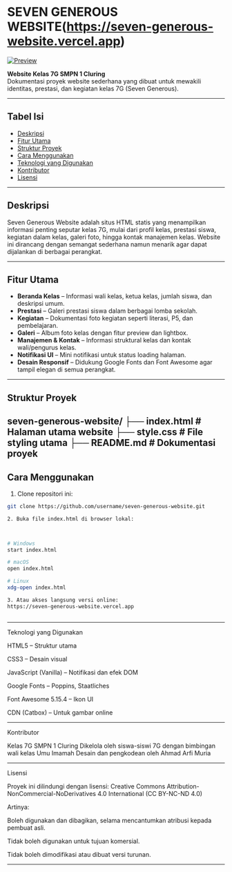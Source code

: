 # SEVEN GENEROUS WEBSITE(https://seven-generous-website.vercel.app)

[![Preview](https://files.catbox.moe/l21aya.jpg)](https://files.catbox.moe/l21aya.jpg)

**Website Kelas 7G SMPN 1 Cluring**  
Dokumentasi proyek website sederhana yang dibuat untuk mewakili identitas, prestasi, dan kegiatan kelas 7G (Seven Generous).

---

## Tabel Isi

- [Deskripsi](#deskripsi)  
- [Fitur Utama](#fitur-utama)  
- [Struktur Proyek](#struktur-proyek)  
- [Cara Menggunakan](#cara-menggunakan)  
- [Teknologi yang Digunakan](#teknologi-yang-digunakan)  
- [Kontributor](#kontributor)  
- [Lisensi](#lisensi)

---

## Deskripsi

Seven Generous Website adalah situs HTML statis yang menampilkan informasi penting seputar kelas 7G, mulai dari profil kelas, prestasi siswa, kegiatan dalam kelas, galeri foto, hingga kontak manajemen kelas. Website ini dirancang dengan semangat sederhana namun menarik agar dapat dijalankan di berbagai perangkat.

---

## Fitur Utama

- **Beranda Kelas** – Informasi wali kelas, ketua kelas, jumlah siswa, dan deskripsi umum.  
- **Prestasi** – Galeri prestasi siswa dalam berbagai lomba sekolah.  
- **Kegiatan** – Dokumentasi foto kegiatan seperti literasi, P5, dan pembelajaran.  
- **Galeri** – Album foto kelas dengan fitur preview dan lightbox.  
- **Manajemen & Kontak** – Informasi struktural kelas dan kontak wali/pengurus kelas.  
- **Notifikasi UI** – Mini notifikasi untuk status loading halaman.  
- **Desain Responsif** – Didukung Google Fonts dan Font Awesome agar tampil elegan di semua perangkat.

---

## Struktur Proyek

seven-generous-website/ 
├── index.html          # Halaman utama website ├── style.css           # File styling utama ├── README.md           # Dokumentasi proyek 
---

## Cara Menggunakan

1. Clone repositori ini:

```bash
git clone https://github.com/username/seven-generous-website.git

2. Buka file index.html di browser lokal:



# Windows
start index.html

# macOS
open index.html

# Linux
xdg-open index.html

3. Atau akses langsung versi online:
https://seven-generous-website.vercel.app



```
---

Teknologi yang Digunakan

HTML5 – Struktur utama

CSS3 – Desain visual

JavaScript (Vanilla) – Notifikasi dan efek DOM

Google Fonts – Poppins, Staatliches

Font Awesome 5.15.4 – Ikon UI

CDN (Catbox) – Untuk gambar online



---

Kontributor

Kelas 7G SMPN 1 Cluring
Dikelola oleh siswa-siswi 7G dengan bimbingan wali kelas Umu Imamah
Desain dan pengkodean oleh Ahmad Arfi Muria


---

Lisensi

Proyek ini dilindungi dengan lisensi:
Creative Commons Attribution-NonCommercial-NoDerivatives 4.0 International (CC BY-NC-ND 4.0)

Artinya:

Boleh digunakan dan dibagikan, selama mencantumkan atribusi kepada pembuat asli.

Tidak boleh digunakan untuk tujuan komersial.

Tidak boleh dimodifikasi atau dibuat versi turunan.

---